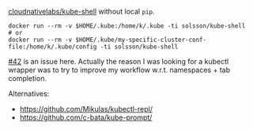 
[cloudnativelabs/kube-shell](https://github.com/cloudnativelabs/kube-shell) without local `pip`.

```
docker run --rm -v $HOME/.kube:/home/k/.kube -ti solsson/kube-shell
# or
docker run --rm -v $HOME/.kube/my-specific-cluster-conf-file:/home/k/.kube/config -ti solsson/kube-shell
```

[#42](https://github.com/cloudnativelabs/kube-shell/issues/42) is an issue here.
Actually the reason I was looking for a kubectl wrapper was to
try to improve my workflow w.r.t. namespaces + tab completion.

Alternatives:

 * https://github.com/Mikulas/kubectl-repl/
 * https://github.com/c-bata/kube-prompt/
